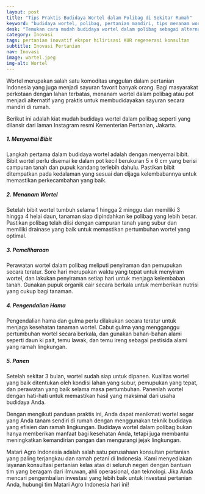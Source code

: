 ```yaml
---
layout: post
title: "Tips Praktis Budidaya Wortel dalam Polibag di Sekitar Rumah"
keyword: "budidaya wortel, polibag, pertanian mandiri, tips menanam wortel, pertanian perkotaan, matari agro Indonesia"
desk: "Temukan cara mudah budidaya wortel dalam polibag sebagai alternatif bagi masyarakat perkotaan dengan lahan terbatas."
category: Inovasi
tags: pertanian inovatif ekspor hilirisasi KUR regenerasi konsultan
subtitle: Inovasi Pertanian
nav: Inovasi
image: wartel.jpeg
img-alt: Wortel
---
```


Wortel merupakan salah satu komoditas unggulan dalam pertanian Indonesia yang juga menjadi sayuran favorit banyak orang. Bagi masyarakat perkotaan dengan lahan terbatas, menanam wortel dalam polibag atau pot menjadi alternatif yang praktis untuk membudidayakan sayuran secara mandiri di rumah.

Berikut ini adalah kiat mudah budidaya wortel dalam polibag seperti yang dilansir dari laman Instagram resmi Kementerian Pertanian, Jakarta.

##### 1. Menyemai Bibit

Langkah pertama dalam budidaya wortel adalah dengan menyemai bibit. Bibit wortel perlu disemai ke dalam pot kecil berukuran 5 x 6 cm yang berisi campuran tanah dan pupuk kandang terlebih dahulu. Pastikan bibit ditempatkan pada kedalaman yang sesuai dan dijaga kelembabannya untuk memastikan perkecambahan yang baik.

##### 2. Menanam Wortel

Setelah bibit wortel tumbuh selama 1 hingga 2 minggu dan memiliki 3 hingga 4 helai daun, tanaman siap dipindahkan ke polibag yang lebih besar. Pastikan polibag telah diisi dengan campuran tanah yang subur dan memiliki drainase yang baik untuk memastikan pertumbuhan wortel yang optimal.

##### 3. Pemeliharaan

Perawatan wortel dalam polibag meliputi penyiraman dan pemupukan secara teratur. Sore hari merupakan waktu yang tepat untuk menyiram wortel, dan lakukan penyiraman setiap hari untuk menjaga kelembaban tanah. Gunakan pupuk organik cair secara berkala untuk memberikan nutrisi yang cukup bagi tanaman.

##### 4. Pengendalian Hama

Pengendalian hama dan gulma perlu dilakukan secara teratur untuk menjaga kesehatan tanaman wortel. Cabut gulma yang mengganggu pertumbuhan wortel secara berkala, dan gunakan bahan-bahan alami seperti daun ki pait, temu lawak, dan temu ireng sebagai pestisida alami yang ramah lingkungan.

##### 5. Panen

Setelah sekitar 3 bulan, wortel sudah siap untuk dipanen. Kualitas wortel yang baik ditentukan oleh kondisi lahan yang subur, pemupukan yang tepat, dan perawatan yang baik selama masa pertumbuhan. Panenlah wortel dengan hati-hati untuk memastikan hasil yang maksimal dari usaha budidaya Anda.

Dengan mengikuti panduan praktis ini, Anda dapat menikmati wortel segar yang Anda tanam sendiri di rumah dengan menggunakan teknik budidaya yang efisien dan ramah lingkungan. Budidaya wortel dalam polibag bukan hanya memberikan manfaat bagi kesehatan Anda, tetapi juga membantu meningkatkan kemandirian pangan dan mengurangi jejak lingkungan.

Matari Agro Indonesia adalah salah satu perusahaan konsultan pertanian yang paling terjangkau dan ramah petani di Indonesia. Kami menyediakan layanan konsultasi pertanian kelas atas di seluruh negeri dengan bantuan tim yang beragam dari ilmuwan, ahli operasional, dan teknologi. Jika Anda mencari pengembalian investasi yang lebih baik untuk investasi pertanian Anda, hubungi tim Matari Agro Indonesia hari ini!
